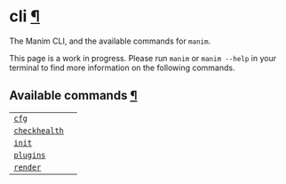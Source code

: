 # cli [¶](https://docs.manim.community/en/stable/reference/manim.cli.html\#module-manim.cli "Link to this heading")

The Manim CLI, and the available commands for `manim`.

This page is a work in progress. Please run `manim` or `manim --help` in
your terminal to find more information on the following commands.

## Available commands [¶](https://docs.manim.community/en/stable/reference/manim.cli.html\#available-commands "Link to this heading")

|     |     |
| --- | --- |
| [`cfg`](https://docs.manim.community/en/stable/reference/manim.cli.cfg.html#module-manim.cli.cfg "manim.cli.cfg") |  |
| [`checkhealth`](https://docs.manim.community/en/stable/reference/manim.cli.checkhealth.html#module-manim.cli.checkhealth "manim.cli.checkhealth") |  |
| [`init`](https://docs.manim.community/en/stable/reference/manim.cli.init.html#module-manim.cli.init "manim.cli.init") |  |
| [`plugins`](https://docs.manim.community/en/stable/reference/manim.cli.plugins.html#module-manim.cli.plugins "manim.cli.plugins") |  |
| [`render`](https://docs.manim.community/en/stable/reference/manim.cli.render.html#module-manim.cli.render "manim.cli.render") |  |